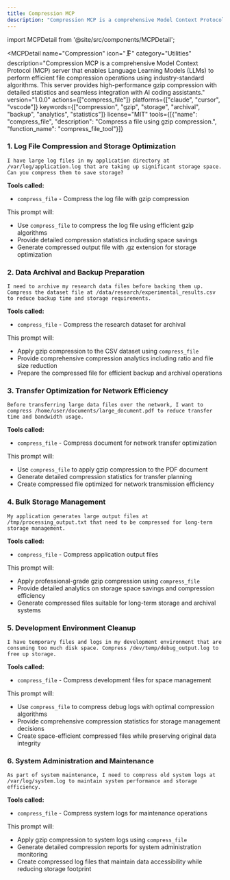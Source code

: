 ```yaml
---
title: Compression MCP
description: "Compression MCP is a comprehensive Model Context Protocol (MCP) server that enables Language Learning Models (LLMs) to perform efficient file compression operations using industry-standard algorithms. This server provides high-performance gzip compression with detailed statistics and seamless int..."
---
```


import MCPDetail from '@site/src/components/MCPDetail';

<MCPDetail 
  name="Compression"
  icon="🗜️"
  category="Utilities"
  description="Compression MCP is a comprehensive Model Context Protocol (MCP) server that enables Language Learning Models (LLMs) to perform efficient file compression operations using industry-standard algorithms. This server provides high-performance gzip compression with detailed statistics and seamless integration with AI coding assistants."
  version="1.0.0"
  actions={["compress_file"]}
  platforms={["claude", "cursor", "vscode"]}
  keywords={["compression", "gzip", "storage", "archival", "backup", "analytics", "statistics"]}
  license="MIT"
  tools={[{"name": "compress_file", "description": "Compress a file using gzip compression.", "function_name": "compress_file_tool"}]}
>

### 1. Log File Compression and Storage Optimization
```
I have large log files in my application directory at /var/log/application.log that are taking up significant storage space. Can you compress them to save storage?
```

**Tools called:**
- `compress_file` - Compress the log file with gzip compression

This prompt will:
- Use `compress_file` to compress the log file using efficient gzip algorithms
- Provide detailed compression statistics including space savings
- Generate compressed output file with .gz extension for storage optimization

### 2. Data Archival and Backup Preparation
```
I need to archive my research data files before backing them up. Compress the dataset file at /data/research/experimental_results.csv to reduce backup time and storage requirements.
```

**Tools called:**
- `compress_file` - Compress the research dataset for archival

This prompt will:
- Apply gzip compression to the CSV dataset using `compress_file`
- Provide comprehensive compression analytics including ratio and file size reduction
- Prepare the compressed file for efficient backup and archival operations

### 3. Transfer Optimization for Network Efficiency
```
Before transferring large data files over the network, I want to compress /home/user/documents/large_document.pdf to reduce transfer time and bandwidth usage.
```

**Tools called:**
- `compress_file` - Compress document for network transfer optimization

This prompt will:
- Use `compress_file` to apply gzip compression to the PDF document
- Generate detailed compression statistics for transfer planning
- Create compressed file optimized for network transmission efficiency

### 4. Bulk Storage Management
```
My application generates large output files at /tmp/processing_output.txt that need to be compressed for long-term storage management.
```

**Tools called:**
- `compress_file` - Compress application output files

This prompt will:
- Apply professional-grade gzip compression using `compress_file`
- Provide detailed analytics on storage space savings and compression efficiency
- Generate compressed files suitable for long-term storage and archival systems

### 5. Development Environment Cleanup
```
I have temporary files and logs in my development environment that are consuming too much disk space. Compress /dev/temp/debug_output.log to free up storage.
```

**Tools called:**
- `compress_file` - Compress development files for space management

This prompt will:
- Use `compress_file` to compress debug logs with optimal compression algorithms
- Provide comprehensive compression statistics for storage management decisions
- Create space-efficient compressed files while preserving original data integrity

### 6. System Administration and Maintenance
```
As part of system maintenance, I need to compress old system logs at /var/log/system.log to maintain system performance and storage efficiency.
```

**Tools called:**
- `compress_file` - Compress system logs for maintenance operations

This prompt will:
- Apply gzip compression to system logs using `compress_file`
- Generate detailed compression reports for system administration monitoring
- Create compressed log files that maintain data accessibility while reducing storage footprint

</MCPDetail>

